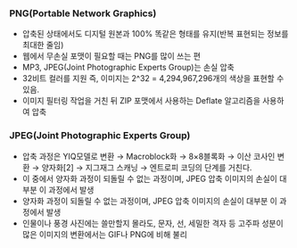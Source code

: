 ### PNG(Portable Network Graphics)
-  압축된 상태에서도 디지털 원본과 100% 똑같은 형태를 유지(반복 표현되는 정보를 최대한 줄임)
-  웹에서 무손실 포맷이 필요할 때는 PNG를 많이 쓰는 편
-  MP3, JPEG(Joint Photographic Experts Group)는 손실 압축
-  32비트 컬러를 지원 즉, 이미지는 2^32 = 4,294,967,296개의 색상을 표현할 수 있음.
-  이미지 필터링 작업을 거친 뒤 ZIP 포맷에서 사용하는 Deflate 알고리즘을 사용하여 압축


### JPEG(Joint Photographic Experts Group)
- 압축 과정은 YIQ모델로 변환 → Macroblock화 → 8×8블록화 → 이산 코사인 변환 → 양자화[2] → 지그재그 스캐닝 → 엔트로피 코딩의 단계를 거친다.
- 이 중에서 양자화 과정이 되돌릴 수 없는 과정이며, JPEG 압축 이미지의 손실이 대부분 이 과정에서 발생
-  양자화 과정이 되돌릴 수 없는 과정이며, JPEG 압축 이미지의 손실이 대부분 이 과정에서 발생
-  인물이나 풍경 사진에는 쓸만할지 몰라도, 문자, 선, 세밀한 격자 등 고주파 성분이 많은 이미지의 변환에서는 GIF나 PNG에 비해 불리
